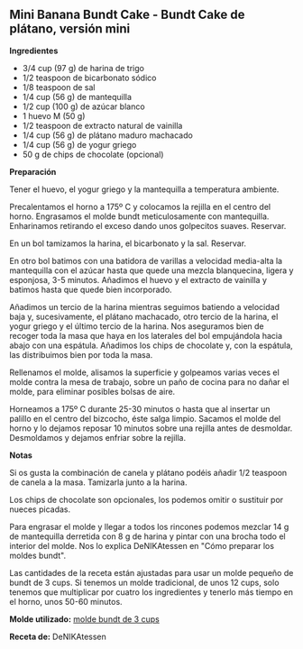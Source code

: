 ## Mini Banana Bundt Cake - Bundt Cake de plátano, versión mini

**Ingredientes**

- 3/4 cup (97 g) de harina de trigo
- 1/2 teaspoon de bicarbonato sódico
- 1/8 teaspoon de sal
- 1/4 cup (56 g) de mantequilla
- 1/2 cup (100 g) de azúcar blanco
- 1 huevo M (50 g)
- 1/2 teaspoon de extracto natural de vainilla
- 1/4 cup (56 g) de plátano maduro machacado
- 1/4 cup (56 g) de yogur griego
- 50 g de chips de chocolate (opcional)

**Preparación**

Tener el huevo, el yogur griego y la mantequilla a temperatura ambiente.

Precalentamos el horno a 175º C y colocamos la rejilla en el centro del horno. Engrasamos el molde bundt meticulosamente con mantequilla. Enharinamos retirando el exceso dando unos golpecitos suaves. Reservar.

En un bol tamizamos la harina, el bicarbonato y la sal. Reservar.

En otro bol batimos con una batidora de varillas a velocidad media-alta la mantequilla con el azúcar hasta que quede una mezcla blanquecina, ligera y esponjosa, 3-5 minutos. Añadimos el huevo y el extracto de vainilla y batimos hasta que quede bien incorporado.

Añadimos un tercio de la harina mientras seguimos batiendo a velocidad baja y, sucesivamente, el plátano machacado, otro tercio de la harina, el yogur griego y el último tercio de la harina. Nos aseguramos bien de recoger toda la masa que haya en los laterales del bol empujándola hacia abajo con una espátula. Añadimos los chips de chocolate y, con la espátula, las distribuimos bien por toda la masa.

Rellenamos el molde, alisamos la superficie y golpeamos varias veces el molde contra la mesa de trabajo, sobre un paño de cocina para no dañar el molde, para eliminar posibles bolsas de aire.

Horneamos a 175º C durante 25-30 minutos o hasta que al insertar un palillo en el centro del bizcocho, éste salga limpio. Sacamos el molde del horno y lo dejamos reposar 10 minutos sobre una rejilla antes de desmoldar. Desmoldamos y dejamos enfriar sobre la rejilla.

**Notas**

Si os gusta la combinación de canela y plátano podéis añadir 1/2 teaspoon de canela a la masa. Tamizarla junto a la harina.

Los chips de chocolate son opcionales, los podemos omitir o sustituir por nueces picadas.

Para engrasar el molde y llegar a todos los rincones podemos mezclar 14 g de mantequilla derretida con 8 g de harina y pintar con una brocha todo el interior del molde. Nos lo explica DeNIKAtessen en "Cómo preparar los moldes bundt".

Las cantidades de la receta están ajustadas para usar un molde pequeño de bundt de 3 cups. Si tenemos un molde tradicional, de unos 12 cups, solo tenemos que multiplicar por cuatro los ingredientes y tenerlo más tiempo en el horno, unos 50-60 minutos.

**Molde utilizado:** [molde bundt de 3 cups](../../moldes-y-utensilios.md)

**Receta de:** DeNIKAtessen
